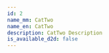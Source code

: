 ```yaml
---
id: 2
name_mm: CatTwo
name_en: CatTwo
description: CatTwo Description
is_available_d2d: false
---
```


